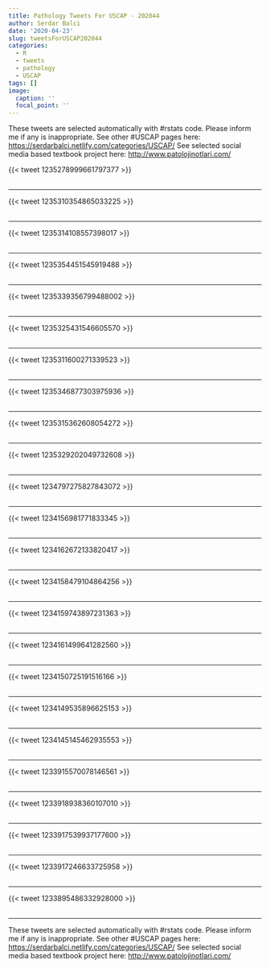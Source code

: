 ```yaml
---
title: Pathology Tweets For USCAP - 202044
author: Serdar Balci
date: '2020-04-23'
slug: tweetsForUSCAP202044
categories:
  - R
  - tweets
  - pathology
  - USCAP
tags: []
image:
  caption: ''
  focal_point: ''
---
```



These tweets are selected automatically with #rstats code. Please inform me if any is inappropriate.
See other #USCAP pages here: https://serdarbalci.netlify.com/categories/USCAP/ 
See selected social media based textbook project here: http://www.patolojinotlari.com/

{{< tweet 1235278999661797377 >}}
<br>
<br>
<hr>
{{< tweet 1235310354865033225 >}}
<br>
<br>
<hr>
{{< tweet 1235314108557398017 >}}
<br>
<br>
<hr>
{{< tweet 1235354451545919488 >}}
<br>
<br>
<hr>
{{< tweet 1235339356799488002 >}}
<br>
<br>
<hr>
{{< tweet 1235325431546605570 >}}
<br>
<br>
<hr>
{{< tweet 1235311600271339523 >}}
<br>
<br>
<hr>
{{< tweet 1235346877303975936 >}}
<br>
<br>
<hr>
{{< tweet 1235315362608054272 >}}
<br>
<br>
<hr>
{{< tweet 1235329202049732608 >}}
<br>
<br>
<hr>
{{< tweet 1234797275827843072 >}}
<br>
<br>
<hr>
{{< tweet 1234156981771833345 >}}
<br>
<br>
<hr>
{{< tweet 1234162672133820417 >}}
<br>
<br>
<hr>
{{< tweet 1234158479104864256 >}}
<br>
<br>
<hr>
{{< tweet 1234159743897231363 >}}
<br>
<br>
<hr>
{{< tweet 1234161499641282560 >}}
<br>
<br>
<hr>
{{< tweet 1234150725191516166 >}}
<br>
<br>
<hr>
{{< tweet 1234149535896625153 >}}
<br>
<br>
<hr>
{{< tweet 1234145145462935553 >}}
<br>
<br>
<hr>
{{< tweet 1233915570078146561 >}}
<br>
<br>
<hr>
{{< tweet 1233918938360107010 >}}
<br>
<br>
<hr>
{{< tweet 1233917539937177600 >}}
<br>
<br>
<hr>
{{< tweet 1233917246633725958 >}}
<br>
<br>
<hr>
{{< tweet 1233895486332928000 >}}
<br>
<br>
<hr>


These tweets are selected automatically with #rstats code. Please inform me if any is inappropriate.
See other #USCAP pages here: https://serdarbalci.netlify.com/categories/USCAP/ 
See selected social media based textbook project here: http://www.patolojinotlari.com/
